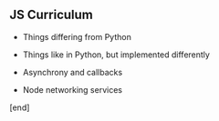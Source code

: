 ## JS Curriculum

 * Things differing from Python
 
 * Things like in Python, but implemented differently
 
 * Asynchrony and callbacks
 
 * Node networking services

[end]

